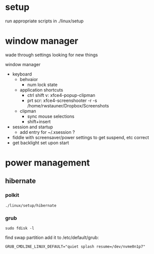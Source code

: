 # setup

run appropriate scripts in ./linux/setup

# window manager

wade through settings looking for new things

window manager
- keyboard
  - behvaior
    - num lock state
  - application shortcuts
    - ctrl shift v: xfce4-popup-clipman
    - prt scr: xfce4-screenshooter -r -s /home/rwstauner/Dropbox/Screenshots
  - clipman
    - sync mouse selections
    - shift+insert
- session and startup
  - add entry for ~/.xsession ?
- fiddle with screensaver/power settings to get suspend, etc correct
- get backlight set upon start

# power management

## hibernate

### polkit

    ./linux/setup/hibernate

### grub

    sudo fdisk -l

find swap partition
add it to /etc/default/grub:

    GRUB_CMDLINE_LINUX_DEFAULT="quiet splash resume=/dev/nvme0n1p7"
